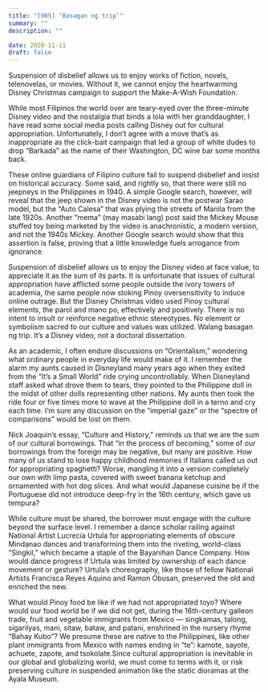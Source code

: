 ```yaml
---
title: "[905] ‘Basagan ng trip’"
summary: ""
description: ""

date: 2020-11-11
draft: false
---
```


Suspension of disbelief allows us to enjoy works of fiction, novels, telenovelas, or movies. Without it, we cannot enjoy the heartwarming Disney Christmas campaign to support the Make-A-Wish Foundation.

While most Filipinos the world over are teary-eyed over the three-minute Disney video and the nostalgia that binds a lola with her granddaughter, I have read some social media posts calling Disney out for cultural appropriation. Unfortunately, I don’t agree with a move that’s as inappropriate as the click-bait campaign that led a group of white dudes to drop “Barkada” as the name of their Washington, DC wine bar some months back.

These online guardians of Filipino culture fail to suspend disbelief and insist on historical accuracy. Some said, and rightly so, that there were still no jeepneys in the Philippines in 1940. A simple Google search, however, will reveal that the jeep shown in the Disney video is not the postwar Sarao model, but the “Auto Calesa” that was plying the streets of Manila from the late 1920s. Another “mema” (may masabi lang) post said the Mickey Mouse stuffed toy being marketed by the video is anachronistic, a modern version, and not the 1940s Mickey. Another Google search would show that this assertion is false, proving that a little knowledge fuels arrogance from ignorance.

Suspension of disbelief allows us to enjoy the Disney video at face value, to appreciate it as the sum of its parts. It is unfortunate that issues of cultural appropriation have afflicted some people outside the ivory towers of academia, the same people now stoking Pinoy oversensitivity to induce online outrage. But the Disney Christmas video used Pinoy cultural elements, the parol and mano po, effectively and positively. There is no intent to insult or reinforce negative ethnic stereotypes. No element or symbolism sacred to our culture and values was utilized. Walang basagan ng trip. It’s a Disney video, not a doctoral dissertation.

As an academic, I often endure discussions on “Orientalism,” wondering what ordinary people in everyday life would make of it. I remember the alarm my aunts caused in Disneyland many years ago when they exited from the “It’s a Small World” ride crying uncontrollably. When Disneyland staff asked what drove them to tears, they pointed to the Philippine doll in the midst of other dolls representing other nations. My aunts then took the ride four or five times more to wave at the Philippine doll in a terno and cry each time. I’m sure any discussion on the “imperial gaze” or the “spectre of comparisons” would be lost on them.

Nick Joaquin’s essay, “Culture and History,” reminds us that we are the sum of our cultural borrowings. That “in the process of becoming,” some of our borrowings from the foreign may be negative, but many are positive. How many of us stand to lose happy childhood memories if Italians called us out for appropriating spaghetti? Worse, mangling it into a version completely our own with limp pasta, covered with sweet banana ketchup and ornamented with hot dog slices. And what would Japanese cuisine be if the Portuguese did not introduce deep-fry in the 16th century, which gave us tempura?

While culture must be shared, the borrower must engage with the culture beyond the surface level. I remember a dance scholar railing against National Artist Lucrecia Urtula for appropriating elements of obscure Mindanao dances and transforming them into the riveting, world-class “Singkil,” which became a staple of the Bayanihan Dance Company. How would dance progress if Urtula was limited by ownership of each dance movement or gesture? Urtula’s choreography, like those of fellow National Artists Francisca Reyes Aquino and Ramon Obusan, preserved the old and enriched the new.

What would Pinoy food be like if we had not appropriated toyo? Where would our food world be if we did not get, during the 16th-century galleon trade, fruit and vegetable immigrants from Mexico — singkamas, talong, sigarilyas, mani, sitaw, bataw, and patani, enshrined in the nursery rhyme “Bahay Kubo”? We presume these are native to the Philippines, like other plant immigrants from Mexico with names ending in “te”: kamote, sayote, achuete, zapote, and tsokolate.Since cultural appropriation is inevitable in our global and globalizing world, we must come to terms with it, or risk preserving culture in suspended animation like the static dioramas at the Ayala Museum.
